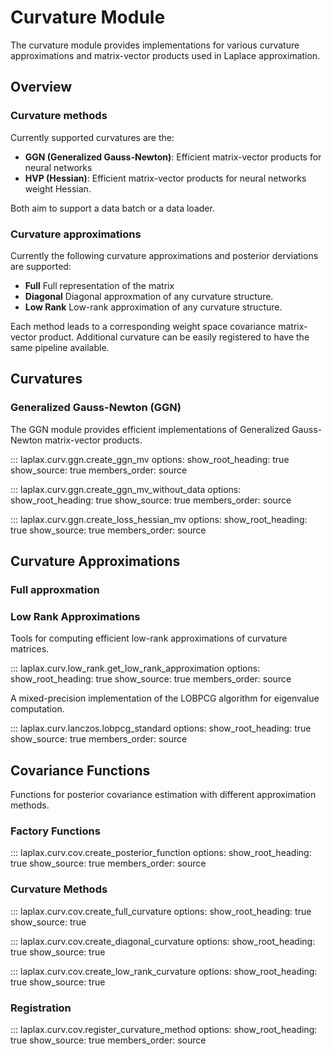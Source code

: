 # Curvature Module

The curvature module provides implementations for various curvature approximations and matrix-vector products used in Laplace approximation.

## Overview


### Curvature methods
Currently supported curvatures are the:

- **GGN (Generalized Gauss-Newton)**: Efficient matrix-vector products for neural networks
- **HVP (Hessian)**: Efficient matrix-vector products for neural networks weight Hessian. 

Both aim to support a data batch or a data loader.

### Curvature approximations
Currently the following curvature approximations and posterior derviations are supported:

- **Full** Full representation of the matrix
- **Diagonal** Diagonal approxmation of any curvature structure.
- **Low Rank** Low-rank approximation of any curvature structure.

Each method leads to a corresponding weight space covariance matrix-vector product. Additional curvature can be easily registered to have the same pipeline available.


## Curvatures

### Generalized Gauss-Newton (GGN)

The GGN module provides efficient implementations of Generalized Gauss-Newton matrix-vector products.

::: laplax.curv.ggn.create_ggn_mv
    options:
      show_root_heading: true
      show_source: true
      members_order: source

::: laplax.curv.ggn.create_ggn_mv_without_data
    options:
      show_root_heading: true
      show_source: true
      members_order: source

::: laplax.curv.ggn.create_loss_hessian_mv
    options:
      show_root_heading: true
      show_source: true
      members_order: source



## Curvature Approximations

### Full approxmation



### Low Rank Approximations

Tools for computing efficient low-rank approximations of curvature matrices.

::: laplax.curv.low_rank.get_low_rank_approximation
    options:
      show_root_heading: true
      show_source: true
      members_order: source
 

A mixed-precision implementation of the LOBPCG algorithm for eigenvalue computation.

::: laplax.curv.lanczos.lobpcg_standard
    options:
      show_root_heading: true
      show_source: true
      members_order: source

## Covariance Functions

Functions for posterior covariance estimation with different approximation methods.

### Factory Functions

::: laplax.curv.cov.create_posterior_function
    options:
      show_root_heading: true
      show_source: true
      members_order: source

### Curvature Methods

::: laplax.curv.cov.create_full_curvature
    options:
      show_root_heading: true
      show_source: true

::: laplax.curv.cov.create_diagonal_curvature
    options:
      show_root_heading: true
      show_source: true

::: laplax.curv.cov.create_low_rank_curvature
    options:
      show_root_heading: true
      show_source: true

### Registration

::: laplax.curv.cov.register_curvature_method
    options:
      show_root_heading: true
      show_source: true
      members_order: source

